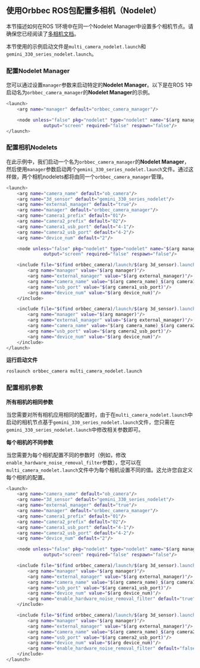 ## 使用Orbbec ROS包配置多相机（Nodelet）

本节描述如何在ROS 1环境中在同一个Nodelet Manager中设置多个相机节点。请确保您已经阅读了[多相机文档](./multi_camera.md)。

本节使用的示例启动文件是`multi_camera_nodelet.launch`和`gemini_330_series_nodelet.launch`。

### 配置Nodelet Manager

您可以通过设置`manager`参数来启动特定的**Nodelet Manager**。以下是在ROS 1中启动名为`orbbec_camera_manager`的**Nodelet Manager**的示例。

```bash
<launch>
    <arg name="manager" default="orbbec_camera_manager"/>

    <node unless="false" pkg="nodelet" type="nodelet" name="$(arg manager)" args="manager"
              output="screen" required="false" respawn="false"/>
</launch>

```

### 配置相机Nodelets

在此示例中，我们启动一个名为`orbbec_camera_manager`的**Nodelet Manager**，然后使用`manager`参数启动两个`gemini_330_series_nodelet.launch`文件。通过这样做，两个相机nodelets都将由同一个`orbbec_camera_manager`管理。

```bash
<launch>
    <arg name="camera_name" default="ob_camera"/>
    <arg name="3d_sensor" default="gemini_330_series_nodelet"/>
    <arg name="external_manager" default="true"/>
    <arg name="manager" default="orbbec_camera_manager"/>
    <arg name="camera1_prefix" default="01"/>
    <arg name="camera2_prefix" default="02"/>
    <arg name="camera1_usb_port" default="4-1"/>
    <arg name="camera2_usb_port" default="4-2"/>
    <arg name="device_num" default="2"/>

    <node unless="false" pkg="nodelet" type="nodelet" name="$(arg manager)" args="manager"
              output="screen" required="false" respawn="false"/>

    <include file="$(find orbbec_camera)/launch/$(arg 3d_sensor).launch">
        <arg name="manager" value="$(arg manager)"/>
        <arg name="external_manager" value="$(arg external_manager)"/>
        <arg name="camera_name" value="$(arg camera_name)_$(arg camera1_prefix)"/>
        <arg name="usb_port" value="$(arg camera1_usb_port)"/>
        <arg name="device_num" value="$(arg device_num)"/>
    </include>

    <include file="$(find orbbec_camera)/launch/$(arg 3d_sensor).launch">
        <arg name="manager" value="$(arg manager)"/>
        <arg name="external_manager" value="$(arg external_manager)"/>
        <arg name="camera_name" value="$(arg camera_name)_$(arg camera2_prefix)"/>
        <arg name="usb_port" value="$(arg camera2_usb_port)"/>
        <arg name="device_num" value="$(arg device_num)"/>
    </include>
</launch>

```

**运行启动文件**

```bash
roslaunch orbbec_camera multi_camera_nodelet.launch
```

### 配置相机参数

**所有相机的相同参数**

当您需要对所有相机应用相同的配置时，由于在`multi_camera_nodelet.launch`中启动的相机节点基于`gemini_330_series_nodelet.launch`文件，您只需在`gemini_330_series_nodelet.launch`中修改相关参数即可。

**每个相机的不同参数**

当您需要为每个相机配置不同的参数时（例如，修改`enable_hardware_noise_removal_filter`参数），您可以在`multi_camera_nodelet.launch`文件中为每个相机设置不同的值。这允许您自定义每个相机的配置。

```bash
<launch>
    <arg name="camera_name" default="ob_camera"/>
    <arg name="3d_sensor" default="gemini_330_series_nodelet"/>
    <arg name="external_manager" default="true"/>
    <arg name="manager" default="orbbec_camera_manager"/>
    <arg name="camera1_prefix" default="01"/>
    <arg name="camera2_prefix" default="02"/>
    <arg name="camera1_usb_port" default="4-1"/>
    <arg name="camera2_usb_port" default="4-2"/>
    <arg name="device_num" default="2"/>

    <node unless="false" pkg="nodelet" type="nodelet" name="$(arg manager)" args="manager"
              output="screen" required="false" respawn="false"/>

    <include file="$(find orbbec_camera)/launch/$(arg 3d_sensor).launch">
        <arg name="manager" value="$(arg manager)"/>
        <arg name="external_manager" value="$(arg external_manager)"/>
        <arg name="camera_name" value="$(arg camera_name)_$(arg camera1_prefix)"/>
        <arg name="usb_port" value="$(arg camera1_usb_port)"/>
        <arg name="device_num" value="$(arg device_num)"/>
        <arg name="enable_hardware_noise_removal_filter" default="true"/>
    </include>

    <include file="$(find orbbec_camera)/launch/$(arg 3d_sensor).launch">
        <arg name="manager" value="$(arg manager)"/>
        <arg name="external_manager" value="$(arg external_manager)"/>
        <arg name="camera_name" value="$(arg camera_name)_$(arg camera2_prefix)"/>
        <arg name="usb_port" value="$(arg camera2_usb_port)"/>
        <arg name="device_num" value="$(arg device_num)"/>
        <arg name="enable_hardware_noise_removal_filter" default="false"/>
    </include>
</launch>

```
